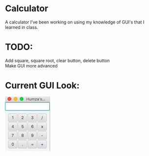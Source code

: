 # Calculator
A calculator I've been working on using my knowledge of GUI's that I learned in class.
# TODO:
Add square, square root, clear button, delete button\
Make GUI more advanced

# Current GUI Look:
![Calculator GUI](https://github.com/humdan123/Calculator/blob/master/Screenshots/Calculator%20GUI.png)
